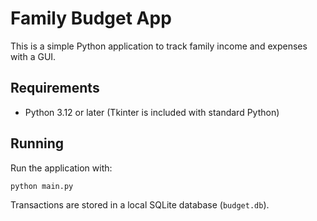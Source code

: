 # Family Budget App

This is a simple Python application to track family income and expenses with a GUI.

## Requirements

- Python 3.12 or later (Tkinter is included with standard Python)

## Running

Run the application with:

```bash
python main.py
```

Transactions are stored in a local SQLite database (`budget.db`).
